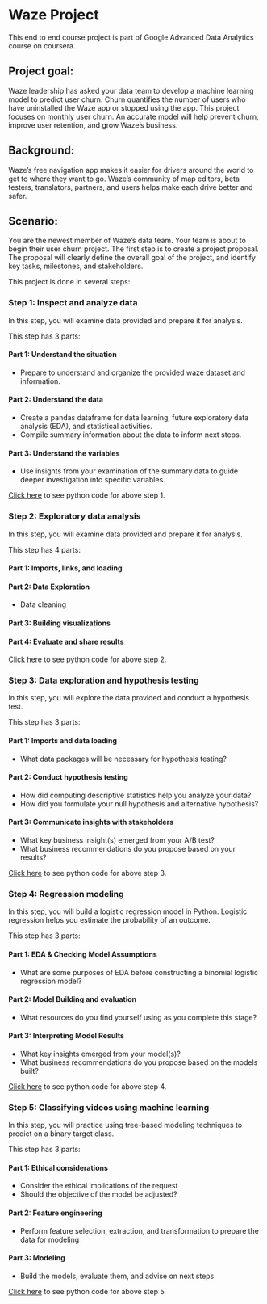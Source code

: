 # Waze Project
This end to end course project is part of Google Advanced Data Analytics course on coursera.

## Project goal:
Waze leadership has asked your data team to develop a machine learning model to predict user churn. Churn quantifies the number of users who have uninstalled the Waze app or stopped using the app. This project focuses on monthly user churn. An accurate model will help prevent churn, improve user retention, and grow Waze’s business.

## Background:
Waze’s free navigation app makes it easier for drivers around the world to get to where they want to go. Waze’s community of map editors, beta testers, translators, partners, and users helps make each drive better and safer.

## Scenario:
You are the newest member of Waze’s data team. Your team is about to begin their user churn project. The first step is to create a project proposal. The proposal will clearly define the overall goal of the project, and identify key tasks, milestones, and stakeholders. 

This project is done in several steps:

### Step 1: Inspect and analyze data
In this step, you will examine data provided and prepare it for analysis.

This step has 3 parts:

#### Part 1: Understand the situation
* Prepare to understand and organize the provided [waze dataset](https://github.com/rajmanish31/Waze-project/blob/main/Data/waze_dataset.csv) and information.

#### Part 2: Understand the data
* Create a pandas dataframe for data learning, future exploratory data analysis (EDA), and statistical activities.
* Compile summary information about the data to inform next steps.

#### Part 3: Understand the variables
* Use insights from your examination of the summary data to guide deeper investigation into specific variables.

[Click here](https://github.com/rajmanish31/Waze-project/blob/main/Code/Inspect_and_analyse.ipynb) to see python code for above step 1.

### Step 2: Exploratory data analysis
In this step, you will examine data provided and prepare it for analysis.

This step has 4 parts:

#### Part 1: Imports, links, and loading

####  Part 2: Data Exploration
* Data cleaning

#### Part 3: Building visualizations

#### Part 4: Evaluate and share results

[Click here](https://github.com/rajmanish31/Waze-project/blob/main/Code/EDA.ipynb) to see python code for above step 2.

### Step 3: Data exploration and hypothesis testing
In this step, you will explore the data provided and conduct a hypothesis test.

This step has 3 parts:

#### Part 1: Imports and data loading
* What data packages will be necessary for hypothesis testing?

#### Part 2: Conduct hypothesis testing
* How did computing descriptive statistics help you analyze your data?
* How did you formulate your null hypothesis and alternative hypothesis?

#### Part 3: Communicate insights with stakeholders
* What key business insight(s) emerged from your A/B test?
* What business recommendations do you propose based on your results?

[Click here](https://github.com/rajmanish31/Waze-project/blob/main/Code/Hypothesis_testing.ipynb) to see python code for above step 3.

### Step 4: Regression modeling
In this step, you will build a logistic regression model in Python. Logistic regression helps you estimate the probability of an outcome.

This step has 3 parts:

#### Part 1: EDA & Checking Model Assumptions
* What are some purposes of EDA before constructing a binomial logistic regression model?

#### Part 2: Model Building and evaluation
* What resources do you find yourself using as you complete this stage?

#### Part 3: Interpreting Model Results
* What key insights emerged from your model(s)?
* What business recommendations do you propose based on the models built?

[Click here](https://github.com/rajmanish31/Waze-project/blob/main/Code/Regression_modeling.ipynb) to see python code for above step 4.

### Step 5: Classifying videos using machine learning
In this step, you will practice using tree-based modeling techniques to predict on a binary target class.

This step has 3 parts:

#### Part 1: Ethical considerations
* Consider the ethical implications of the request
* Should the objective of the model be adjusted?

#### Part 2: Feature engineering
* Perform feature selection, extraction, and transformation to prepare the data for modeling

#### Part 3: Modeling
* Build the models, evaluate them, and advise on next steps

[Click here](https://github.com/rajmanish31/Waze-project/blob/main/Code/Machine_learning_model.ipynb) to see python code for above step 5.
